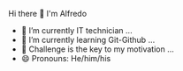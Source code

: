 Hi there 👋 I'm Alfredo


- 🔭 I’m currently IT technician ...
- 🌱 I’m currently learning Git-Github ...
- 🤔 Challenge is the key to my motivation ...
- 😄 Pronouns: He/him/his 

